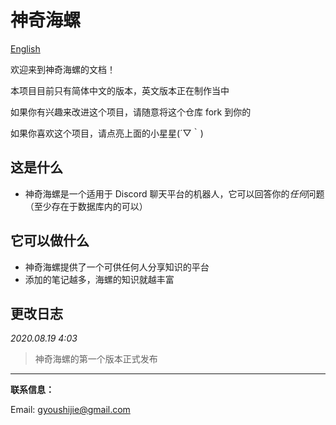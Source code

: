 # 神奇海螺

[English](../README.md)

欢迎来到神奇海螺的文档！

本项目目前只有简体中文的版本，英文版本正在制作当中

如果你有兴趣来改进这个项目，请随意将这个仓库 fork 到你的

如果你喜欢这个项目，请点亮上面的小星星(´▽｀)

## 这是什么

- 神奇海螺是一个适用于 Discord 聊天平台的机器人，它可以回答你的*任何*问题（至少存在于数据库内的可以）

## 它可以做什么

- 神奇海螺提供了一个可供任何人分享知识的平台
- 添加的笔记越多，海螺的知识就越丰富

## 更改日志

*2020.08.19 4:03*
> 神奇海螺的第一个版本正式发布

---

**联系信息：**

Email: gyoushijie@gmail.com
